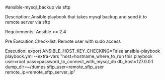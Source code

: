 #ansible-mysql_backup via sftp

Description: 
Ansible playbook that takes mysql backup and send it to remote server via sftp

Requirements: 
Ansible >= 2.4

Pre Execution Check-list: 
Remote user with sudo access

Execution: 
export ANSIBLE_HOST_KEY_CHECKING=False 
ansible-playbook playbook.yml --extra-vars "host=hostname_where_to_run this playbook user=root pass=password_to_connect_with_mysql_db db_host=127.0.0.1 dump_dir=~/dumps sftp_user=remote_sftp_user remote_ip=remote_sftp_server_ip"
